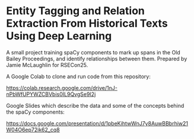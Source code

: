# Entity Tagging and Relation Extraction From Historical Texts Using Deep Learning

A small project training spaCy components to mark up spans in the Old Bailey Proceedings, and identify relationships between them. Prepared by Jamie McLaughlin for RSECon25.

A Google Colab to clone and run code from this repository:

https://colab.research.google.com/drive/1nJ-nPbWfUPYWZCBVbis0IL9QvgSe9I2j

Google Slides which describe the data and some of the concepts behind the spaCy components:

https://docs.google.com/presentation/d/1pbeKihtwWnJ7y8AuwBBbrhiw21W04O6ep72ik62_cq8

